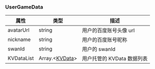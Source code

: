 ### UserGameData

|属性|类型|描述|
|-|-|-|
|avatarUrl|string|用户的百度账号头像 url|
|nickname|string|用户的百度账号昵称|
|swanId|string|用户的 swanId|
|KVDataList|Array.<[KVData](#KVData)\>|用户托管的 KVData 数据列表|
